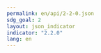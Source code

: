 ```yaml
---
permalink: en/api/2-2-0.json
sdg_goal: 2
layout: json_indicator
indicator: "2.2.0"
lang: en
---
```

